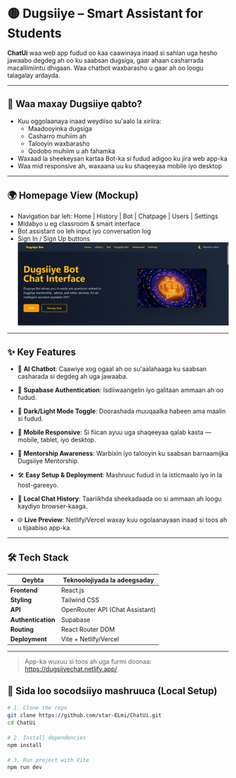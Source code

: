 # 🟡 Dugsiiye – Smart Assistant for Students

**ChatUi** waa web app fudud oo kaa caawinaya inaad si sahlan uga hesho jawaabo degdeg ah oo ku saabsan dugsiga, gaar ahaan casharrada macallimiintu dhigaan. Waa chatbot waxbarasho u gaar ah oo loogu talagalay ardayda.

---

## 🧠 Waa maxay Dugsiiye qabto?

- Kuu oggolaanaya inaad weydiiso su'aalo la xiriira:
  - Maadooyinka dugsiga
  - Casharro muhiim ah
  - Talooyin waxbarasho
  - Qodobo muhiim u ah fahamka
- Waxaad la sheekeysan kartaa Bot-ka si fudud adigoo ku jira web app-ka
- Waa mid responsive ah, waxaana uu ku shaqeeyaa mobile iyo desktop

---

## 🌍 Homepage View (Mockup)

- Navigation bar leh: Home | History | Bot | Chatpage | Users | Settings
- Midabyo u eg classroom & smart interface
- Bot assistant oo leh input iyo conversation log
- Sign In / Sign Up buttons  
![alt text](image-1.png)

---

## ✨ Key Features

- 🤖 **AI Chatbot**: Caawiye xog ogaal ah oo su'aalahaaga ku saabsan casharada si degdeg ah uga jawaaba.

- 🔐 **Supabase Authentication**: Isdiiwaangelin iyo galitaan ammaan ah oo fudud.
- 🌙 **Dark/Light Mode Toggle**: Doorashada muuqaalka habeen ama maalin si fudud.
- 📱 **Mobile Responsive**: Si fiican ayuu uga shaqeeyaa qalab kasta — mobile, tablet, iyo desktop.
- 🧠 **Mentorship Awareness**: Warbixin iyo talooyin ku saabsan barnaamijka Dugsiiye Mentorship.
- 🛠️ **Easy Setup & Deployment**: Mashruuc fudud in la isticmaalo iyo in la host-gareeyo.
- 🧩 **Local Chat History**: Taariikhda sheekadaada oo si ammaan ah loogu kaydiyo browser-kaaga.
- 🌐 **Live Preview**: Netlify/Vercel waxay kuu ogolaanayaan inaad si toos ah u tijaabiso app-ka.

---

## 🛠️ Tech Stack

| Qeybta            | Teknoolojiyada la adeegsaday           |
|-------------------|----------------------------------------|
| **Frontend**      | React.js                               |
| **Styling**       | Tailwind CSS                           |
| **API**           | OpenRouter API (Chat Assistant)        |
| **Authentication**| Supabase                               |
| **Routing**       | React Router DOM                       |
| **Deployment**    | Vite + Netlify/Vercel                  |

---
> App-ka wuxuu si toos ah uga furmi doonaa: https://dugsiiyechat.netlify.app/

## 🔧 Sida loo socodsiiyo mashruuca (Local Setup)

```bash
# 1. Clone the repo
git clone https://github.com/star-ELmi/ChatUi.git
cd ChatUi

# 2. Install dependencies
npm install

# 3. Run project with Vite
npm run dev
